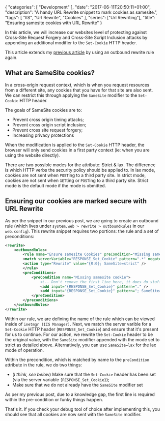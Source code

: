 {
   "categories": [ "Development" ],
   "date": "2017-06-11T20:50:11+01:00",
   "description": "A handy URL Rewrite snippet to mark cookies as samesite.",
   "tags": [ "IIS", "Url Rewrite", "Cookies" ],
   "series": ["Url Rewriting"],
   "title": "Ensuring samesite cookies with URL Rewrite"
}

In this article, we will increase our websites level of protecting against Cross-Site Request Forgery and Cross-Site Script Inclusion attacks by appending an additional modifier to the `Set-Cookie` HTTP header.

<!--more-->

This article extends my [previous article](/article/2017/06/ensuring-secure-cookies-with-url-rewrite/) by using an outbound rewrite rule again.

## What are SameSite cookies?

In a cross-origin request context, which is when you request resources from a different site, any cookies that you have for that site are also sent. We can restrict this through applying the `SameSite` modifier to the `Set-Cookie` HTTP header.

The goals of SameSite cookies are to:

- Prevent cross origin timing attacks;
- Prevent cross origin script inclusion;
- Prevent cross site request forgery;
- Increasing privacy protections

When the modification is applied to the `Set-Cookie` HTTP header, the browser will only send cookies in a first party context (ie: when you are using the website directly).

There are two possible modes for the attribute: Strict & lax. The difference is which HTTP verbs the security policy should be applied to. In lax mode, cookies are not sent when `POST`ing to a third party site. In strict mode, cookies are not sent when `GET`ting or `POST`ing to a third party site. Strict mode is the default mode if the mode is obmitted.

## Ensuring our cookies are marked secure with URL Rewrite

As per the snippet in our previous post, we are going to create an outbound rule (which lives under `system.web > rewrite > outboundRules` in our `web.config`). This rewrite snippet requires two portions: the rule and a set of preconditions:

```xml
<rewrite>
    <outboundRules> 
        <rule name="Ensure samesite Cookies" preCondition="Missing samesite cookie">
        <match serverVariable="RESPONSE_Set_Cookie" pattern=".*" negate="false" />
        <action type="Rewrite" value="{R:0}; SameSite=strict" />
        </rule>
        <preConditions>
            <preCondition name="Missing samesite cookie">
                <!-- Don't remove the first line here, it does do stuff! -->
                <add input="{RESPONSE_Set_Cookie}" pattern="." />
                <add input="{RESPONSE_Set_Cookie}" pattern="; SameSite=strict" negate="true" />
            </preCondition>
        </preconditions>
    </outboundRules>
</rewrite>
```

Within our rule, we are defining the name of the rule which can be viewed inside of `inetmgr (IIS Manager)`. Next, we match the server varible for a `Set-Cookie` HTTP header (`RESPONSE_Set_Cookie`) and ensure that it's present for us to continue. For our action, we rewrite the `Set-Cookie` header to be the original value, with the `SameSite` modifier appended with the mode set to strict as detailed above. Alternatively, you can use `SameSite=lax` for the lax mode of operation.

Within the precondition, which is matched by name to the `preCondition` attribute in the rule, we do two things:

- (_I think, see below_) Make sure that the `Set-Cookie` header has been set (via the server variable `{RESPONSE_Set_Cookie}`);
- Make sure that we do not already have the `SameSite` modifier set

As per my previous post, due to a knowledge gap, the first line is required within the pre-condition or funky things happen.

That's it. If you check your debug tool of choice after implementing this, you should see that all cookies are now sent with the `SameSite` modifier.